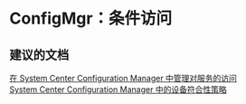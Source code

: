 <properties
    pageTitle="ConfigMgr: Conditional Access"
    description="ConfigMgr：条件访问"
    service="microsoft.intune"
    resource="intune"
    authors="mackie1604"
    displayOrder=""
    selfHelpType="generic"
    supportTopicIds="32583618"
    resourceTags=""
    productPesIds="15584"
    cloudEnvironments="public"
/>


# ConfigMgr：条件访问
<a id="configmgr-conditional-access" class="xliff"></a>

## **建议的文档**
<a id="recommended-documents" class="xliff"></a>

[在 System Center Configuration Manager 中管理对服务的访问](https://docs.microsoft.com/sccm/mdm/deploy-use/manage-access-to-services)<br>
[System Center Configuration Manager 中的设备符合性策略](https://docs.microsoft.com/sccm/mdm/deploy-use/device-compliance-policies)<br>

